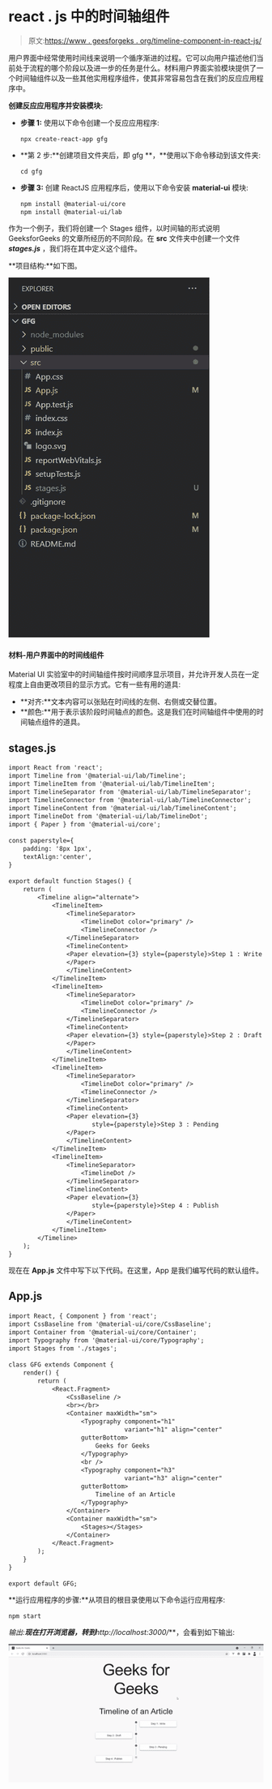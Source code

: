 # react . js 中的时间轴组件

> 原文:[https://www . geesforgeks . org/timeline-component-in-react-js/](https://www.geeksforgeeks.org/timeline-component-in-react-js/)

用户界面中经常使用时间线来说明一个循序渐进的过程。它可以向用户描述他们当前处于流程的哪个阶段以及进一步的任务是什么。材料用户界面实验模块提供了一个时间轴组件以及一些其他实用程序组件，使其非常容易包含在我们的反应应用程序中。

**创建反应应用程序并安装模块:**

*   **步骤 1:** 使用以下命令创建一个反应应用程序:

    ```
    npx create-react-app gfg
    ```

*   **第 2 步:**创建项目文件夹后，即 gfg **，**使用以下命令移动到该文件夹:

    ```
    cd gfg
    ```

*   **步骤 3:** 创建 ReactJS 应用程序后，使用以下命令安装 **material-ui** 模块:

    ```
    npm install @material-ui/core
    npm install @material-ui/lab
    ```

作为一个例子，我们将创建一个 Stages 组件，以时间轴的形式说明 GeeksforGeeks 的文章所经历的不同阶段。在 **src** 文件夹中创建一个文件 ***stages.js*** ，我们将在其中定义这个组件。

**项目结构:**如下图。

![](img/0adf15b337860cef6c88f1213b714a13.png)

#### 材料-用户界面中的时间线组件

Material UI 实验室中的时间轴组件按时间顺序显示项目，并允许开发人员在一定程度上自由更改项目的显示方式。它有一些有用的道具:

*   **对齐:**文本内容可以张贴在时间线的左侧、右侧或交替位置。
*   **颜色:**用于表示该阶段时间轴点的颜色。这是我们在时间轴组件中使用的时间轴点组件的道具。

## stages.js

```
import React from 'react';
import Timeline from '@material-ui/lab/Timeline';
import TimelineItem from '@material-ui/lab/TimelineItem';
import TimelineSeparator from '@material-ui/lab/TimelineSeparator';
import TimelineConnector from '@material-ui/lab/TimelineConnector';
import TimelineContent from '@material-ui/lab/TimelineContent';
import TimelineDot from '@material-ui/lab/TimelineDot';
import { Paper } from '@material-ui/core';

const paperstyle={
    padding: '8px 1px',
    textAlign:'center',
}

export default function Stages() {
    return (
        <Timeline align="alternate">
            <TimelineItem>
                <TimelineSeparator>
                    <TimelineDot color="primary" />
                    <TimelineConnector />
                </TimelineSeparator>
                <TimelineContent>
                <Paper elevation={3} style={paperstyle}>Step 1 : Write
                </Paper>
                </TimelineContent>
            </TimelineItem>
            <TimelineItem>
                <TimelineSeparator>
                    <TimelineDot color="primary" />
                    <TimelineConnector />
                </TimelineSeparator>
                <TimelineContent>
                <Paper elevation={3} style={paperstyle}>Step 2 : Draft
                </Paper>
                </TimelineContent>
            </TimelineItem>
            <TimelineItem>
                <TimelineSeparator>
                    <TimelineDot color="primary" />
                    <TimelineConnector />
                </TimelineSeparator>
                <TimelineContent>
                <Paper elevation={3} 
                       style={paperstyle}>Step 3 : Pending
                </Paper>
                </TimelineContent>
            </TimelineItem>
            <TimelineItem>
                <TimelineSeparator>
                    <TimelineDot />
                </TimelineSeparator>
                <TimelineContent>
                <Paper elevation={3} 
                       style={paperstyle}>Step 4 : Publish
                </Paper>
                </TimelineContent>
            </TimelineItem>
        </Timeline>
    );
}
```

现在在 **App.js** 文件中写下以下代码。在这里，App 是我们编写代码的默认组件。

## App.js

```
import React, { Component } from 'react';
import CssBaseline from '@material-ui/core/CssBaseline';
import Container from '@material-ui/core/Container';
import Typography from '@material-ui/core/Typography';
import Stages from './stages';

class GFG extends Component {
    render() {
        return (
            <React.Fragment>
                <CssBaseline />
                <br></br>
                <Container maxWidth="sm">
                    <Typography component="h1" 
                                variant="h1" align="center" 
                    gutterBottom>
                        Geeks for Geeks
                    </Typography>
                    <br />
                    <Typography component="h3" 
                                variant="h3" align="center" 
                    gutterBottom>
                        Timeline of an Article
                    </Typography>
                </Container>
                <Container maxWidth="sm">
                    <Stages></Stages>
                </Container>
            </React.Fragment>
        );
    }
}

export default GFG;
```

**运行应用程序的步骤:**从项目的根目录使用以下命令运行应用程序:

```
npm start
```

**输出:**现在打开浏览器，转到***http://localhost:3000/***，会看到如下输出:

![](img/ea0c8b41eb72b8f46aec2fd4ebfddb72.png)